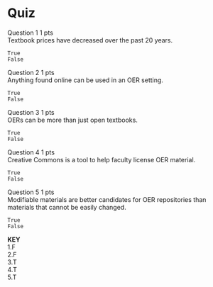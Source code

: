 # Quiz

Question 1 1 pts   
Textbook prices have decreased over the past 20 years.

	True
	False

Question 2 1 pts   
Anything found online can be used in an OER setting.

	True
	False

Question 3 1 pts  
OERs can be more than just open textbooks.

	True
	False

Question 4 1 pts  
Creative Commons is a tool to help faculty license OER material.

	True
	False

Question 5 1 pts  
Modifiable materials are better candidates for OER repositories than materials that cannot be easily changed.

	True
	False

**KEY**  
1.F  
2.F  
3.T  
4.T  
5.T  
